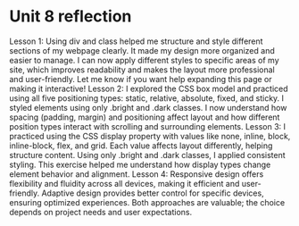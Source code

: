 <h1>Unit 8 reflection</h1>
Lesson 1: Using div and class helped me structure and style different sections of my webpage clearly. It made my design more organized and easier to manage. I can now apply different styles to specific areas of my site, which improves readability and makes the layout more professional and user-friendly.
Let me know if you want help expanding this page or making it interactive!
Lesson 2: I explored the CSS box model and practiced using all five positioning types: static, relative, absolute, fixed, and sticky. I styled elements using only .bright and .dark classes. I now understand how spacing (padding, margin) and positioning affect layout and how different position types interact with scrolling and surrounding elements.
Lesson 3: I practiced using the CSS display property with values like none, inline, block, inline-block, flex, and grid. Each value affects layout differently, helping structure content. Using only .bright and .dark classes, I applied consistent styling. This exercise helped me understand how display types change element behavior and alignment.
Lesson 4: Responsive design offers flexibility and fluidity across all devices, making it efficient and user-friendly. Adaptive design provides better control for specific devices, ensuring optimized experiences. Both approaches are valuable; the choice depends on project needs and user expectations.
